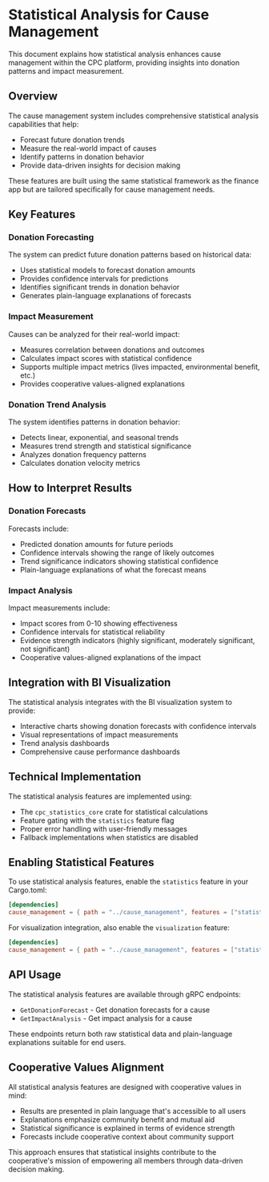 # Statistical Analysis for Cause Management

This document explains how statistical analysis enhances cause management within the CPC platform, providing insights into donation patterns and impact measurement.

## Overview

The cause management system includes comprehensive statistical analysis capabilities that help:
- Forecast future donation trends
- Measure the real-world impact of causes
- Identify patterns in donation behavior
- Provide data-driven insights for decision making

These features are built using the same statistical framework as the finance app but are tailored specifically for cause management needs.

## Key Features

### Donation Forecasting

The system can predict future donation patterns based on historical data:
- Uses statistical models to forecast donation amounts
- Provides confidence intervals for predictions
- Identifies significant trends in donation behavior
- Generates plain-language explanations of forecasts

### Impact Measurement

Causes can be analyzed for their real-world impact:
- Measures correlation between donations and outcomes
- Calculates impact scores with statistical confidence
- Supports multiple impact metrics (lives impacted, environmental benefit, etc.)
- Provides cooperative values-aligned explanations

### Donation Trend Analysis

The system identifies patterns in donation behavior:
- Detects linear, exponential, and seasonal trends
- Measures trend strength and statistical significance
- Analyzes donation frequency patterns
- Calculates donation velocity metrics

## How to Interpret Results

### Donation Forecasts

Forecasts include:
- Predicted donation amounts for future periods
- Confidence intervals showing the range of likely outcomes
- Trend significance indicators showing statistical confidence
- Plain-language explanations of what the forecast means

### Impact Analysis

Impact measurements include:
- Impact scores from 0-10 showing effectiveness
- Confidence intervals for statistical reliability
- Evidence strength indicators (highly significant, moderately significant, not significant)
- Cooperative values-aligned explanations of the impact

## Integration with BI Visualization

The statistical analysis integrates with the BI visualization system to provide:
- Interactive charts showing donation forecasts with confidence intervals
- Visual representations of impact measurements
- Trend analysis dashboards
- Comprehensive cause performance dashboards

## Technical Implementation

The statistical analysis features are implemented using:
- The `cpc_statistics_core` crate for statistical calculations
- Feature gating with the `statistics` feature flag
- Proper error handling with user-friendly messages
- Fallback implementations when statistics are disabled

## Enabling Statistical Features

To use statistical analysis features, enable the `statistics` feature in your Cargo.toml:

```toml
[dependencies]
cause_management = { path = "../cause_management", features = ["statistics"] }
```

For visualization integration, also enable the `visualization` feature:

```toml
[dependencies]
cause_management = { path = "../cause_management", features = ["statistics", "visualization"] }
```

## API Usage

The statistical analysis features are available through gRPC endpoints:
- `GetDonationForecast` - Get donation forecasts for a cause
- `GetImpactAnalysis` - Get impact analysis for a cause

These endpoints return both raw statistical data and plain-language explanations suitable for end users.

## Cooperative Values Alignment

All statistical analysis features are designed with cooperative values in mind:
- Results are presented in plain language that's accessible to all users
- Explanations emphasize community benefit and mutual aid
- Statistical significance is explained in terms of evidence strength
- Forecasts include cooperative context about community support

This approach ensures that statistical insights contribute to the cooperative's mission of empowering all members through data-driven decision making.